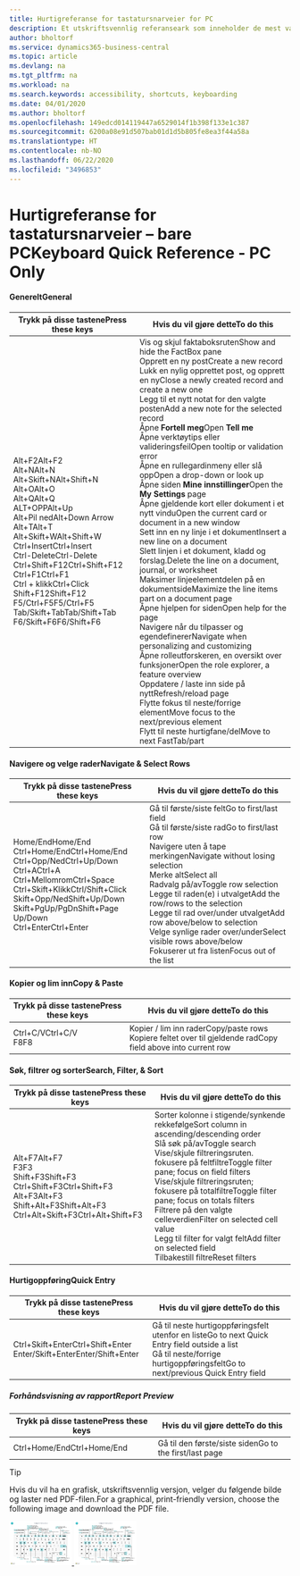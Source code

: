 ```yaml
---
title: Hurtigreferanse for tastatursnarveier for PC
description: Et utskriftsvennlig referanseark som inneholder de mest vanlige tastatursnarveiene for PC-brukere.
author: bholtorf
ms.service: dynamics365-business-central
ms.topic: article
ms.devlang: na
ms.tgt_pltfrm: na
ms.workload: na
ms.search.keywords: accessibility, shortcuts, keyboarding
ms.date: 04/01/2020
ms.author: bholtorf
ms.openlocfilehash: 149edcd014119447a6529014f1b398f133e1c387
ms.sourcegitcommit: 6200a08e91d507bab01d1d5b805fe8ea3f44a58a
ms.translationtype: HT
ms.contentlocale: nb-NO
ms.lasthandoff: 06/22/2020
ms.locfileid: "3496853"
---
```

# <a name="keyboard-quick-reference---pc-only"></a><span data-ttu-id="70ed3-103">Hurtigreferanse for tastatursnarveier – bare PC</span><span class="sxs-lookup"><span data-stu-id="70ed3-103">Keyboard Quick Reference - PC Only</span></span>

#### <a name="general"></a><span data-ttu-id="70ed3-104">Generelt</span><span class="sxs-lookup"><span data-stu-id="70ed3-104">General</span></span>
|<span data-ttu-id="70ed3-105">Trykk på disse tastene</span><span class="sxs-lookup"><span data-stu-id="70ed3-105">Press these keys</span></span>|<span data-ttu-id="70ed3-106">Hvis du vil gjøre dette</span><span class="sxs-lookup"><span data-stu-id="70ed3-106">To do this</span></span>|  
|-|-|
|<span data-ttu-id="70ed3-107">Alt+F2</span><span class="sxs-lookup"><span data-stu-id="70ed3-107">Alt+F2</span></span><br /><span data-ttu-id="70ed3-108">Alt+N</span><span class="sxs-lookup"><span data-stu-id="70ed3-108">Alt+N</span></span><br /><span data-ttu-id="70ed3-109">Alt+Skift+N</span><span class="sxs-lookup"><span data-stu-id="70ed3-109">Alt+Shift+N</span></span><br /><span data-ttu-id="70ed3-110">Alt+O</span><span class="sxs-lookup"><span data-stu-id="70ed3-110">Alt+O</span></span><br /><span data-ttu-id="70ed3-111">Alt+Q</span><span class="sxs-lookup"><span data-stu-id="70ed3-111">Alt+Q</span></span><br /><span data-ttu-id="70ed3-112">ALT+OPP</span><span class="sxs-lookup"><span data-stu-id="70ed3-112">Alt+Up</span></span><br /><span data-ttu-id="70ed3-113">Alt+Pil ned</span><span class="sxs-lookup"><span data-stu-id="70ed3-113">Alt+Down Arrow</span></span><br /><span data-ttu-id="70ed3-114">Alt+T</span><span class="sxs-lookup"><span data-stu-id="70ed3-114">Alt+T</span></span><br /><span data-ttu-id="70ed3-115">Alt+Skift+W</span><span class="sxs-lookup"><span data-stu-id="70ed3-115">Alt+Shift+W</span></span><br /><span data-ttu-id="70ed3-116">Ctrl+Insert</span><span class="sxs-lookup"><span data-stu-id="70ed3-116">Ctrl+Insert</span></span><br /><span data-ttu-id="70ed3-117">Ctrl-Delete</span><span class="sxs-lookup"><span data-stu-id="70ed3-117">Ctrl-Delete</span></span><br /><span data-ttu-id="70ed3-118">Ctrl+Shift+F12</span><span class="sxs-lookup"><span data-stu-id="70ed3-118">Ctrl+Shift+F12</span></span><br /><span data-ttu-id="70ed3-119">Ctrl+F1</span><span class="sxs-lookup"><span data-stu-id="70ed3-119">Ctrl+F1</span></span><br /><span data-ttu-id="70ed3-120">Ctrl + klikk</span><span class="sxs-lookup"><span data-stu-id="70ed3-120">Ctrl+Click</span></span><br /><span data-ttu-id="70ed3-121">Shift+F12</span><span class="sxs-lookup"><span data-stu-id="70ed3-121">Shift+F12</span></span><br /><span data-ttu-id="70ed3-122">F5/Ctrl+F5</span><span class="sxs-lookup"><span data-stu-id="70ed3-122">F5/Ctrl+F5</span></span><br /><span data-ttu-id="70ed3-123">Tab/Skift+Tab</span><span class="sxs-lookup"><span data-stu-id="70ed3-123">Tab/Shift+Tab</span></span><br /><span data-ttu-id="70ed3-124">F6/Skift+F6</span><span class="sxs-lookup"><span data-stu-id="70ed3-124">F6/Shift+F6</span></span><br />|<span data-ttu-id="70ed3-125">Vis og skjul faktaboksruten</span><span class="sxs-lookup"><span data-stu-id="70ed3-125">Show and hide the FactBox pane</span></span><br /><span data-ttu-id="70ed3-126">Opprett en ny post</span><span class="sxs-lookup"><span data-stu-id="70ed3-126">Create a new record</span></span><br /><span data-ttu-id="70ed3-127">Lukk en nylig opprettet post, og opprett en ny</span><span class="sxs-lookup"><span data-stu-id="70ed3-127">Close a newly created record and create a new one</span></span><br /><span data-ttu-id="70ed3-128">Legg til et nytt notat for den valgte posten</span><span class="sxs-lookup"><span data-stu-id="70ed3-128">Add a new note for the selected record</span></span><br /><span data-ttu-id="70ed3-129">Åpne **Fortell meg**</span><span class="sxs-lookup"><span data-stu-id="70ed3-129">Open **Tell me**</span></span><br /><span data-ttu-id="70ed3-130">Åpne verktøytips eller valideringsfeil</span><span class="sxs-lookup"><span data-stu-id="70ed3-130">Open tooltip or validation error</span></span><br /><span data-ttu-id="70ed3-131">Åpne en rullegardinmeny eller slå opp</span><span class="sxs-lookup"><span data-stu-id="70ed3-131">Open a drop-down or look up</span></span><br /><span data-ttu-id="70ed3-132">Åpne siden **Mine innstillinger**</span><span class="sxs-lookup"><span data-stu-id="70ed3-132">Open the **My Settings** page</span></span><br /><span data-ttu-id="70ed3-133">Åpne gjeldende kort eller dokument i et nytt vindu</span><span class="sxs-lookup"><span data-stu-id="70ed3-133">Open the current card or document in a new window</span></span><br /><span data-ttu-id="70ed3-134">Sett inn en ny linje i et dokument</span><span class="sxs-lookup"><span data-stu-id="70ed3-134">Insert a new line on a document</span></span><br /><span data-ttu-id="70ed3-135">Slett linjen i et dokument, kladd og forslag.</span><span class="sxs-lookup"><span data-stu-id="70ed3-135">Delete the line on a document, journal, or worksheet</span></span><br /><span data-ttu-id="70ed3-136">Maksimer linjeelementdelen på en dokumentside</span><span class="sxs-lookup"><span data-stu-id="70ed3-136">Maximize the line items part on a document page</span></span><br /><span data-ttu-id="70ed3-137">Åpne hjelpen for siden</span><span class="sxs-lookup"><span data-stu-id="70ed3-137">Open help for the page</span></span><br /><span data-ttu-id="70ed3-138">Navigere når du tilpasser og egendefinerer</span><span class="sxs-lookup"><span data-stu-id="70ed3-138">Navigate when personalizing and customizing</span></span><br /><span data-ttu-id="70ed3-139">Åpne rolleutforskeren, en oversikt over funksjoner</span><span class="sxs-lookup"><span data-stu-id="70ed3-139">Open the role explorer, a feature overview</span></span><br /><span data-ttu-id="70ed3-140">Oppdatere / laste inn side på nytt</span><span class="sxs-lookup"><span data-stu-id="70ed3-140">Refresh/reload page</span></span><br /><span data-ttu-id="70ed3-141">Flytte fokus til neste/forrige element</span><span class="sxs-lookup"><span data-stu-id="70ed3-141">Move focus to the next/previous element</span></span><br /><span data-ttu-id="70ed3-142">Flytt til neste hurtigfane/del</span><span class="sxs-lookup"><span data-stu-id="70ed3-142">Move to next FastTab/part</span></span>|

#### <a name="navigate--select-rows"></a><span data-ttu-id="70ed3-143">Navigere og velge rader</span><span class="sxs-lookup"><span data-stu-id="70ed3-143">Navigate & Select Rows</span></span>
|<span data-ttu-id="70ed3-144">Trykk på disse tastene</span><span class="sxs-lookup"><span data-stu-id="70ed3-144">Press these keys</span></span>|<span data-ttu-id="70ed3-145">Hvis du vil gjøre dette</span><span class="sxs-lookup"><span data-stu-id="70ed3-145">To do this</span></span>|
|-|-|
|<span data-ttu-id="70ed3-146">Home/End</span><span class="sxs-lookup"><span data-stu-id="70ed3-146">Home/End</span></span><br /><span data-ttu-id="70ed3-147">Ctrl+Home/End</span><span class="sxs-lookup"><span data-stu-id="70ed3-147">Ctrl+Home/End</span></span> <br /><span data-ttu-id="70ed3-148">Ctrl+Opp/Ned</span><span class="sxs-lookup"><span data-stu-id="70ed3-148">Ctrl+Up/Down</span></span><br /><span data-ttu-id="70ed3-149">Ctrl+A</span><span class="sxs-lookup"><span data-stu-id="70ed3-149">Ctrl+A</span></span> <br /><span data-ttu-id="70ed3-150">Ctrl+Mellomrom</span><span class="sxs-lookup"><span data-stu-id="70ed3-150">Ctrl+Space</span></span><br /><span data-ttu-id="70ed3-151">Ctrl+Skift+Klikk</span><span class="sxs-lookup"><span data-stu-id="70ed3-151">Ctrl/Shift+Click</span></span><br /><span data-ttu-id="70ed3-152">Skift+Opp/Ned</span><span class="sxs-lookup"><span data-stu-id="70ed3-152">Shift+Up/Down</span></span><br /><span data-ttu-id="70ed3-153">Skift+PgUp/PgDn</span><span class="sxs-lookup"><span data-stu-id="70ed3-153">Shift+Page Up/Down</span></span><br /><span data-ttu-id="70ed3-154">Ctrl+Enter</span><span class="sxs-lookup"><span data-stu-id="70ed3-154">Ctrl+Enter</span></span>|<span data-ttu-id="70ed3-155">Gå til første/siste felt</span><span class="sxs-lookup"><span data-stu-id="70ed3-155">Go to first/last field</span></span><br /><span data-ttu-id="70ed3-156">Gå til første/siste rad</span><span class="sxs-lookup"><span data-stu-id="70ed3-156">Go to first/last row</span></span><br /><span data-ttu-id="70ed3-157">Navigere uten å tape merkingen</span><span class="sxs-lookup"><span data-stu-id="70ed3-157">Navigate without losing selection</span></span><br /><span data-ttu-id="70ed3-158">Merke alt</span><span class="sxs-lookup"><span data-stu-id="70ed3-158">Select all</span></span><br /><span data-ttu-id="70ed3-159">Radvalg på/av</span><span class="sxs-lookup"><span data-stu-id="70ed3-159">Toggle row selection</span></span><br /> <span data-ttu-id="70ed3-160">Legge til raden(e) i utvalget</span><span class="sxs-lookup"><span data-stu-id="70ed3-160">Add the row/rows to the selection</span></span><br /><span data-ttu-id="70ed3-161">Legge til rad over/under utvalget</span><span class="sxs-lookup"><span data-stu-id="70ed3-161">Add row above/below to selection</span></span><br /><span data-ttu-id="70ed3-162">Velge synlige rader over/under</span><span class="sxs-lookup"><span data-stu-id="70ed3-162">Select visible rows above/below</span></span> <br /><span data-ttu-id="70ed3-163">Fokuserer ut fra listen</span><span class="sxs-lookup"><span data-stu-id="70ed3-163">Focus out of the list</span></span>|

#### <a name="copy--paste"></a><span data-ttu-id="70ed3-164">Kopier og lim inn</span><span class="sxs-lookup"><span data-stu-id="70ed3-164">Copy & Paste</span></span>
|<span data-ttu-id="70ed3-165">Trykk på disse tastene</span><span class="sxs-lookup"><span data-stu-id="70ed3-165">Press these keys</span></span>|<span data-ttu-id="70ed3-166">Hvis du vil gjøre dette</span><span class="sxs-lookup"><span data-stu-id="70ed3-166">To do this</span></span>|
|-|-|
|<span data-ttu-id="70ed3-167">Ctrl+C/V</span><span class="sxs-lookup"><span data-stu-id="70ed3-167">Ctrl+C/V</span></span><br /><span data-ttu-id="70ed3-168">F8</span><span class="sxs-lookup"><span data-stu-id="70ed3-168">F8</span></span>|<span data-ttu-id="70ed3-169">Kopier / lim inn rader</span><span class="sxs-lookup"><span data-stu-id="70ed3-169">Copy/paste rows</span></span><br /><span data-ttu-id="70ed3-170">Kopiere feltet over til gjeldende rad</span><span class="sxs-lookup"><span data-stu-id="70ed3-170">Copy field above into current row</span></span>|

#### <a name="search-filter--sort"></a><span data-ttu-id="70ed3-171">Søk, filtrer og sorter</span><span class="sxs-lookup"><span data-stu-id="70ed3-171">Search, Filter, & Sort</span></span>
|<span data-ttu-id="70ed3-172">Trykk på disse tastene</span><span class="sxs-lookup"><span data-stu-id="70ed3-172">Press these keys</span></span>|<span data-ttu-id="70ed3-173">Hvis du vil gjøre dette</span><span class="sxs-lookup"><span data-stu-id="70ed3-173">To do this</span></span>|
|-|-|
|<span data-ttu-id="70ed3-174">Alt+F7</span><span class="sxs-lookup"><span data-stu-id="70ed3-174">Alt+F7</span></span><br /><span data-ttu-id="70ed3-175">F3</span><span class="sxs-lookup"><span data-stu-id="70ed3-175">F3</span></span><br /><span data-ttu-id="70ed3-176">Shift+F3</span><span class="sxs-lookup"><span data-stu-id="70ed3-176">Shift+F3</span></span><br /><span data-ttu-id="70ed3-177">Ctrl+Shift+F3</span><span class="sxs-lookup"><span data-stu-id="70ed3-177">Ctrl+Shift+F3</span></span><br /><span data-ttu-id="70ed3-178">Alt+F3</span><span class="sxs-lookup"><span data-stu-id="70ed3-178">Alt+F3</span></span><br /><span data-ttu-id="70ed3-179">Shift+Alt+F3</span><span class="sxs-lookup"><span data-stu-id="70ed3-179">Shift+Alt+F3</span></span><br /><span data-ttu-id="70ed3-180">Ctrl+Alt+Skift+F3</span><span class="sxs-lookup"><span data-stu-id="70ed3-180">Ctrl+Alt+Shift+F3</span></span>|<span data-ttu-id="70ed3-181">Sorter kolonne i stigende/synkende rekkefølge</span><span class="sxs-lookup"><span data-stu-id="70ed3-181">Sort column in ascending/descending order</span></span><br /><span data-ttu-id="70ed3-182">Slå søk på/av</span><span class="sxs-lookup"><span data-stu-id="70ed3-182">Toggle search</span></span><br /><span data-ttu-id="70ed3-183">Vise/skjule filtreringsruten. fokusere på feltfiltre</span><span class="sxs-lookup"><span data-stu-id="70ed3-183">Toggle filter pane; focus on field filters</span></span><br /><span data-ttu-id="70ed3-184">Vise/skjule filtreringsruten; fokusere på totalfiltre</span><span class="sxs-lookup"><span data-stu-id="70ed3-184">Toggle filter pane; focus on totals filters</span></span><br /><span data-ttu-id="70ed3-185">Filtrere på den valgte celleverdien</span><span class="sxs-lookup"><span data-stu-id="70ed3-185">Filter on selected cell value</span></span><br /><span data-ttu-id="70ed3-186">Legg til filter for valgt felt</span><span class="sxs-lookup"><span data-stu-id="70ed3-186">Add filter on selected field</span></span><br /><span data-ttu-id="70ed3-187">Tilbakestill filtre</span><span class="sxs-lookup"><span data-stu-id="70ed3-187">Reset filters</span></span>|

#### <a name="quick-entry"></a><span data-ttu-id="70ed3-188">Hurtigoppføring</span><span class="sxs-lookup"><span data-stu-id="70ed3-188">Quick Entry</span></span>
|<span data-ttu-id="70ed3-189">Trykk på disse tastene</span><span class="sxs-lookup"><span data-stu-id="70ed3-189">Press these keys</span></span>|<span data-ttu-id="70ed3-190">Hvis du vil gjøre dette</span><span class="sxs-lookup"><span data-stu-id="70ed3-190">To do this</span></span>|
|-|-|
|<span data-ttu-id="70ed3-191">Ctrl+Skift+Enter</span><span class="sxs-lookup"><span data-stu-id="70ed3-191">Ctrl+Shift+Enter</span></span><br /><span data-ttu-id="70ed3-192">Enter/Skift+Enter</span><span class="sxs-lookup"><span data-stu-id="70ed3-192">Enter/Shift+Enter</span></span>|<span data-ttu-id="70ed3-193">Gå til neste hurtigoppføringsfelt utenfor en liste</span><span class="sxs-lookup"><span data-stu-id="70ed3-193">Go to next Quick Entry field outside a list</span></span><br /><span data-ttu-id="70ed3-194">Gå til neste/forrige hurtigoppføringsfelt</span><span class="sxs-lookup"><span data-stu-id="70ed3-194">Go to next/previous Quick Entry field</span></span>|


##### <a name="report-preview"></a><span data-ttu-id="70ed3-195">Forhåndsvisning av rapport</span><span class="sxs-lookup"><span data-stu-id="70ed3-195">Report Preview</span></span>
|<span data-ttu-id="70ed3-196">Trykk på disse tastene</span><span class="sxs-lookup"><span data-stu-id="70ed3-196">Press these keys</span></span>|<span data-ttu-id="70ed3-197">Hvis du vil gjøre dette</span><span class="sxs-lookup"><span data-stu-id="70ed3-197">To do this</span></span>|
|-|-|
|<span data-ttu-id="70ed3-198">Ctrl+Home/End</span><span class="sxs-lookup"><span data-stu-id="70ed3-198">Ctrl+Home/End</span></span>|<span data-ttu-id="70ed3-199">Gå til den første/siste siden</span><span class="sxs-lookup"><span data-stu-id="70ed3-199">Go to the first/last page</span></span>|

> [!TIP]
> <span data-ttu-id="70ed3-200">Hvis du vil ha en grafisk, utskriftsvennlig versjon, velger du følgende bilde og laster ned PDF-filen.</span><span class="sxs-lookup"><span data-stu-id="70ed3-200">For a graphical, print-friendly version, choose the following image and download the PDF file.</span></span>
>
> <span data-ttu-id="70ed3-201">[ ![](media/keyboard_shortcut_inline.png) ](media/keyboard_shortcuts.pdf "Ikon som åpner en PDF-fil")</span><span class="sxs-lookup"><span data-stu-id="70ed3-201">[ ![](media/keyboard_shortcut_inline.png) ](media/keyboard_shortcuts.pdf "Icon that opens a PDF")</span></span>
